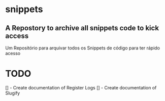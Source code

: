 # snippets
A Repostory to archive all snippets code to kick access 
---
Um Repositório para arquivar todos os Snippets de código para ter rápido acesso



# TODO

[] - Create documentation of Register Logs 
[] - Create documentation of Slugify